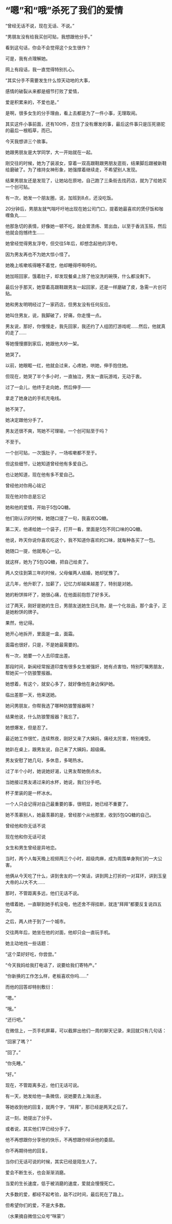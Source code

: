 # “嗯”和“哦”杀死了我们的爱情

“曾经无话不说，现在无话、不说。” 

“男朋友没有给我买创可贴，我想跟他分手。” 

看到这句话，你会不会觉得这个女生很作？ 

可是，我有点理解她。 

网上有段话，我一直觉得特别扎心。 

“其实分手不需要发生什么惊天动地的大事， 

感情的破裂从来都是细节打败了爱情， 

爱是积累来的，不爱也是。” 

是啊，很多女生的分手理由，看上去都是为了一件小事，无理取闹。 

其实这件小事前面，还有100件，忍住了没有爆发的事，最后这件事只是压死骆驼的最后一根稻草，而已。 

今天我想讲三个故事。 

她跟男朋友是大学同学，大一开始就在一起。 

刚交往的时候，她为了装淑女，穿着一双高跟鞋跟男朋友逛街，结果脚后跟被新鞋给磨破了。为了维持女神形象，她强撑着继续走，不希望别人发现。 

结果男朋友还是发现了，让她站在原地，自己跑了三条街去找药店，就为了给她买一个创可贴。 

有一次，她发一个朋友圈，说，加班到8点，还没吃饭。 

20分钟后，男朋友就气喘吁吁地出现在她公司门口，提着她最喜欢的煲仔饭和咖喱鱼丸…… 

他那急切的表情，好像她一顿不吃，就会胃溃疡、胃出血，以至于香消玉殒，然后他就会抱憾终生…… 

她曾经觉得男友浮夸，但交往5年后，却想念起他的浮夸。 

因为男友再也不为她大惊小怪了。 

她晚上咳嗽咳得睡不着觉，他却睡得呼啊呼的。 

她加班回家，饿着肚子，却发现餐桌上除了他没洗的碗筷，什么都没剩下。 

最后分手那天，她穿着高跟鞋跟男友一起回家，还是一样磨破了皮，急需一片创可贴。 

她和男友明明经过了一家药店，但男友没有任何反应。 

她叫住男友，说，我脚破了，好痛，你走慢一点。 

男友说，那好，你慢慢走，我先回家，我还约了人组团打游戏呢……然后，他就真的走了…… 

等她慢慢挪到家后，她跟他大吵一架。 

她哭了。 

以前，她眼眶一红，他就会过来，心疼她，哄她，伸手抱住她。 

但现在，她哭了半个多小时，一直抽泣，男友一直玩游戏，无动于衷。 

过了一会儿，他终于走向她，然后伸手—— 

拿走了她身边的手机充电线。 

她不哭了。 

她决定跟他分手了。 

男友还很不爽，骂她不可理喻，一个创可贴至于吗？ 

不至于。 

一个创可贴，一次饿肚子，一场咳嗽都不至于。 

但这些细节，让她知道曾经他有多爱自己。 

也让她知道，现在他有多不爱自己。 

曾经他对你用心铭记 

现在他对你总是忘记 

她和他的爱情，开始于5包QQ糖。 

他们刚认识的时候，她随口提了一句，我喜欢QQ糖。 

第二天，他递给她一个袋子，打开一看，里面是5包不同口味的QQ糖。 

他说，昨天你说你喜欢吃这个，我不知道你喜欢的口味，就每种各买了一包。 

她随口一提，他就用心一记。 

就这样，她为了5包QQ糖，把自己给卖了。 

两人交往到第三年的时候，父母催两人结婚，她却犹豫了。 

这几年，他升职了，加薪了，记忆力却越来越差了，特别是对她。 

她的粉饼摔坏了，她很心痛，在他面前抱怨了好多天。 

过了两天，刚好是她的生日，男朋友送她生日礼物，是一个化妆品，那个盒子，正是她粉饼的牌子。 

果然，他记得。 

她开心地拆开，里面是一盒，面霜。 

面霜也很好，只是，不是她最需要的。 

有一次，她要一个人去印度出差。 

那段时间，新闻经常报道印度有很多女生被强奸，她有点害怕，特别叮嘱男朋友，帮她买一个防狼警报器。 

她想着，有这个，就安心多了，就好像他在身边保护她。 

临出差那一天，他来送她。 

她问男朋友，你帮我选了哪种防狼警报器啊？ 

结果他说，什么防狼警报器？我忘了。 

她想爆发，但是忍了。 

最近她工作很忙，连续熬夜，刚好又来了大姨妈，痛经太厉害，特别难受。 

她趴在桌上，跟男友说，自己来了大姨妈，超级痛。 

男友安慰了她几句，多休息，多喝热水。 

过了半个小时，她说她好渴，让男友帮她倒点水。 

当她接过男友递过来的水杯，她说，我们分手吧。 

杯子里装的是一杯冰水。 

一个人只会记得对自己最重要的事，很明显，她已经不重要了。 

她不羡慕别人，她最羡慕的是，曾经那个从他那里，收到5包QQ糖的自己。 

曾经他和你无话不说 

现在他和你无话可说 

女生和男生曾经是异地恋。 

当时，两个人每天晚上视频两三个小时，超级肉麻，成为周围单身狗们的一大公害。 

他俩从今天吃了什么，讲到舍友的一个笑话，讲到网上打折的一对耳环，讲到玉皇大帝的JJ大不大…… 

那时，不管距离多远，他们无话不说。 

他缠着她，一直聊到她手机没电，他还舍不得挂断，就连“拜拜”都要反复说四五次。 

之后，两人终于到了一个城市。 

交往两年后，她坐在他的对面，他却只会一直玩手机。 

她主动地找一些话题： 

“这个菜好好吃，你尝尝。” 

“今天我妈给我打电话了，说要给我们寄特产。” 

“你新换的工作怎么样，老板喜欢你吗……” 

而他的回答却特别敷衍： 

“嗯。” 

“哦。” 

“还行吧。” 

在微信上，一页手机屏幕，可以截屏出他们一周的聊天记录，来回就只有几句话： 

“回家了嗎？” 

“回了。” 

“你先睡。” 

“好。” 

现在，不管距离多近，他们无话可说。 

有一天，她发给他一条微信，说她要去上海出差。 

等她收到他的回复，就两个字，“拜拜”，那已经是两天之后了。 

这一刻，她提出了分手。 

或者说，其实他们早已经分手了。 

他不再想跟你分享他的快乐，不再想跟你倾诉他的委屈。 

你不再期待他的回复。 

当你们无话可说的时候，其实已经是陌生人了。 

爱会不断生长，也会渐渐消磨。 

当爱的生长速度，低于被消磨的速度，爱就会慢慢死亡。 

大多数的爱，都经不起考验，敌不过时间，最后死在了路上。 

但希望你们的爱，不是大多数。 

（水果摘自微信公众号“咪蒙”）